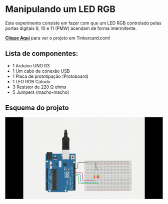 # Manipulando um LED RGB
 Este experimento consiste em fazer com que um LED RGB controlado pelas portas digitais 9, 10 e 11 (PMW) acendam de forma intermitente.

  <b><a href="https://www.tinkercad.com/things/6XM5ejGS2Jj">Clique Aqui</a></b> para ver o projeto em Tinkercard.com!
 
## Lista de componentes:

- 1  Arduíno UNO R3
- 1  Um cabo de conexão USB
- 1  Placa de prototipação (Protoboard)
- 1  LED RGB Cátodo
- 3  Resistor de 220 Ω ohms
- 5  Jumpers (macho-macho)

## Esquema do projeto

![Esquema do projeto](Manipulando_um_LED_RGB.gif)
